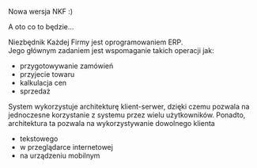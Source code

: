 Nowa wersja NKF :)

A oto co to będzie...

Niezbędnik Każdej Firmy jest oprogramowaniem ERP.  
Jego głównym zadaniem jest wspomaganie takich operacji jak:
- przygotowywanie zamówień
- przyjecie towaru
- kalkulacja cen
- sprzedaż

System wykorzystuje architekturę klient-serwer, dzięki czemu pozwala na jednoczesne korzystanie z systemu przez wielu użytkowników.
Ponadto, architektura ta pozwala na wykorzystywanie dowolnego klienta
- tekstowego
- w przeglądarce internetowej
- na urządzeniu mobilnym
